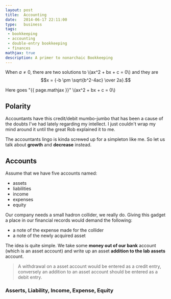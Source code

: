 ```yaml
---
layout: post
title:  Accounting
date:   2014-06-17 22:11:00
type:   business
tags:
 - bookkeeping
 - accounting
 - double-entry bookkeeping
 - finances
mathjax: true
description: A primer to nonarchaic Bookkeeping
---
```


When $a \ne 0$, there are two solutions to \\(ax^2 + bx + c = 0\\) and they are
$$x = {-b \pm \sqrt{b^2-4ac} \over 2a}.$$

Here goes "{{ page.mathjax }}" \\(ax^2 + bx + c = 0\\)

## Polarity
Accountants have this credit/debit mumbo-jumbo that has been a cause of the
doubts I've had lately regarding my intellect. I just couldn't wrap my
mind around it until the great Rob explained it to me.

The accountants lingo is kinda screwed up for a simpleton like me. So let us
talk about <strong>growth</strong> and <strong>decrease</strong> instead.

## Accounts
Assume that we have five accounts named:

 - assets
 - liabilities
 - income
 - expenses
 - equity

Our company needs a small hadron collider, we really do. Giving this gadget 
a place in our financial records would demand the following:

 - a note of the expense made for the collider
 - a note of the newly acquired asset

The idea is quite simple. We take some <strong>money out of our bank</strong> 
account (which is an asset account) and write up an asset <strong>addition to 
the lab assets</strong> account. 

<blockquote>
A withdrawal on a asset account would be entered as a credit entry, conversely 
an addition to an asset account should be entered as a debit entry.
</blockquote>

### Asserts, Liability, Income, Expense, Equity
